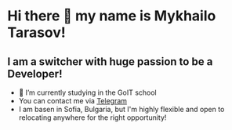# Hi there 👋 my name is Mykhailo Tarasov!

## I am a switcher with huge passion to be a Developer! 

- 🌱 I’m currently studying in the GoIT school
- You can contact me via [Telegram](https://t.me/MykhailoTarasov)
- I am basen in Sofia, Bulgaria, but I'm highly flexible and open to relocating anywhere for the right opportunity!


